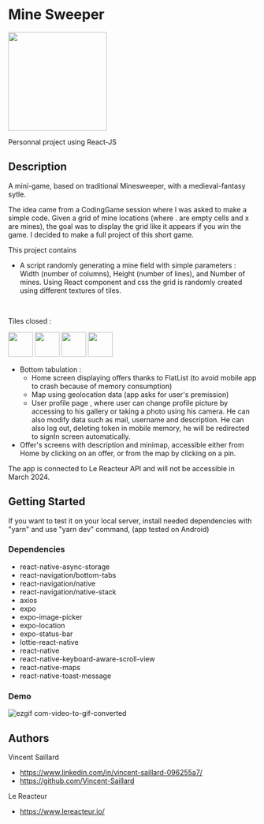 # Mine Sweeper

<img src="https://github.com/Vincent-Saillard/minesweeper/assets/144067650/c7e6e8e8-3096-41c3-b1ec-7eedad9b9efa" width="200" height="200"/>

Personnal project using React-JS

## Description

A mini-game, based on traditional Minesweeper, with a medieval-fantasy sytle.

The idea came from a CodingGame session where I was asked to make a simple code. Given a grid of mine locations (where . are empty cells and x are mines), the goal was to display the grid like it appears if you win the game.
I decided to make a full project of this short game.

This project contains

- A script randomly generating a mine field with simple parameters : Width (number of columns), Height (number of lines), and Number of mines.
Using React component and css the grid is randomly created using different textures of tiles.
<br/>
<p>Tiles closed :</p>
<div>
  <img src="https://github.com/Vincent-Saillard/minesweeper/assets/144067650/3b2f7851-9f95-4eed-b05b-b6813e2e8f80" width="50" height="50"/>
  <img src="https://github.com/Vincent-Saillard/minesweeper/assets/144067650/3b2f7851-9f95-4eed-b05b-b6813e2e8f80" width="50" height="50"/>
  <img src="https://github.com/Vincent-Saillard/minesweeper/assets/144067650/3b2f7851-9f95-4eed-b05b-b6813e2e8f80" width="50" height="50"/>
  <img src="https://github.com/Vincent-Saillard/minesweeper/assets/144067650/3b2f7851-9f95-4eed-b05b-b6813e2e8f80" width="50" height="50"/>
</div>


- Bottom tabulation : 
  - Home screen displaying offers thanks to FlatList (to avoid mobile app to crash because of memory consumption)
  - Map using geolocation data (app asks for user's premission)
  - User profile page , where user can change profile picture by accessing to his gallery or taking a photo using his camera. He can also modify data such as mail, username and description.
He can also log out, deleting token in mobile memory, he will be redirected to signIn screen automatically.
- Offer's screens with description and minimap, accessible either from Home by clicking on an offer, or from the map by clicking on a pin.

The app is connected to Le Reacteur API and will not be accessible in March 2024.

## Getting Started

If you want to test it on your local server, install needed dependencies with "yarn" and use "yarn dev" command, (app tested on Android)

### Dependencies

- react-native-async-storage
- react-navigation/bottom-tabs
- react-navigation/native
- react-navigation/native-stack
- axios
- expo
- expo-image-picker
- expo-location
- expo-status-bar
- lottie-react-native
- react-native
- react-native-keyboard-aware-scroll-view
- react-native-maps
- react-native-toast-message

### Demo

![ezgif com-video-to-gif-converted](https://github.com/Vincent-Saillard/airbnb-app_react-native/assets/144067650/11b478c5-4305-492f-b160-babee2da4254)

## Authors

Vincent Saillard

- https://www.linkedin.com/in/vincent-saillard-096255a7/
- https://github.com/Vincent-Saillard

Le Reacteur

- https://www.lereacteur.io/

